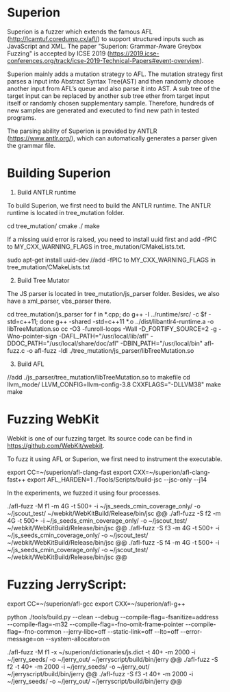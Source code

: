 # Superion

Superion is a fuzzer which extends the famous AFL (http://lcamtuf.coredump.cx/afl/) to support structured inputs such as JavaScript and XML. The paper "Superion: Grammar-Aware Greybox Fuzzing" is accepted by ICSE 2019 (https://2019.icse-conferences.org/track/icse-2019-Technical-Papers#event-overview). 

Superion mainly adds a mutation strategy to AFL. The mutation strategy first parses a input into Abstract Syntax Tree(AST)  and then randomly choose another input from AFL’s queue and also parse it into AST. A sub tree of the target input can be replaced by another sub tree ether from target input itself or randomly chosen supplementary sample. Therefore, hundreds of new samples are generated and executed to find new path in tested programs.

The parsing ability of Superion is provided by ANTLR (https://www.antlr.org/), which can automatically generates a parser given the grammar file. 

# Building Superion

1. Build ANTLR runtime

To build Superion, we first need to build the ANTLR runtime. The ANTLR runtime is located in tree_mutation folder.

cd tree_mutation/
cmake ./
make

If a missing uuid error is raised, you need to install uuid first and add -fPIC to MY_CXX_WARNING_FLAGS in tree_mutation/CMakeLists.txt.

sudo apt-get install uuid-dev
//add -fPIC to MY_CXX_WARNING_FLAGS in tree_mutation/CMakeLists.txt

2. Build Tree Mutator

The JS parser is located in tree_mutation/js_parser folder. Besides, we also have a xml_parser, vbs_parser there.

cd tree_mutation/js_parser
for f in *.cpp; do g++ -I ../runtime/src/ -c $f -std=c++11; done
g++ -shared -std=c++11 *.o ../dist/libantlr4-runtime.a  -o libTreeMutation.so
cc -O3 -funroll-loops -Wall -D_FORTIFY_SOURCE=2 -g -Wno-pointer-sign -DAFL_PATH=\"/usr/local/lib/afl\" -DDOC_PATH=\"/usr/local/share/doc/afl\" -DBIN_PATH=\"/usr/local/bin\" afl-fuzz.c -o afl-fuzz -ldl ./tree_mutation/js_parser/libTreeMutation.so

3. Build AFL

//add ./js_parser/tree_mutation/libTreeMutation.so to makefile
cd llvm_mode/
LLVM_CONFIG=llvm-config-3.8 CXXFLAGS="-DLLVM38" make
make

# Fuzzing WebKit

Webkit is one of our fuzzing target. Its source code can be find in https://github.com/WebKit/webkit.

To fuzz it using AFL or Superion, we first need to instrument the executable. 

export CC=~/superion/afl-clang-fast
export CXX=~/superion/afl-clang-fast++
export AFL_HARDEN=1
./Tools/Scripts/build-jsc --jsc-only --j14

In the experiments, we fuzzed it using four processes.

./afl-fuzz -M f1 -m 4G -t 500+ -i ~/js_seeds_cmin_coverage_only/ -o ~/jscout_test/ ~/webkit/WebKitBuild/Release/bin/jsc @@
./afl-fuzz -S f2 -m 4G -t 500+ -i ~/js_seeds_cmin_coverage_only/ -o ~/jscout_test/ ~/webkit/WebKitBuild/Release/bin/jsc @@
./afl-fuzz -S f3 -m 4G -t 500+ -i ~/js_seeds_cmin_coverage_only/ -o ~/jscout_test/ ~/webkit/WebKitBuild/Release/bin/jsc @@
./afl-fuzz -S f4 -m 4G -t 500+ -i ~/js_seeds_cmin_coverage_only/ -o ~/jscout_test/ ~/webkit/WebKitBuild/Release/bin/jsc @@

# Fuzzing JerryScript:

export CC=~/superion/afl-gcc
export CXX=~/superion/afl-g++

python ./tools/build.py --clean --debug --compile-flag=-fsanitize=address --compile-flag=-m32 --compile-flag=-fno-omit-frame-pointer --compile-flag=-fno-common --jerry-libc=off --static-link=off --lto=off --error-message=on --system-allocator=on

./afl-fuzz -M f1 -x ~/superion/dictionaries/js.dict -t 40+ -m 2000 -i ~/jerry_seeds/ -o ~/jerry_out/ ~/jerryscript/build/bin/jerry @@
./afl-fuzz -S f2 -t 40+ -m 2000 -i ~/jerry_seeds/ -o ~/jerry_out/ ~/jerryscript/build/bin/jerry @@
./afl-fuzz -S f3 -t 40+ -m 2000 -i ~/jerry_seeds/ -o ~/jerry_out/ ~/jerryscript/build/bin/jerry @@
